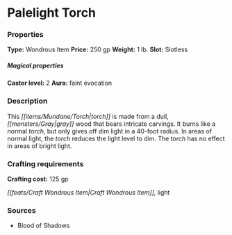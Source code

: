 ﻿---
Title: "Palelight Torch"
Type: "Wondrous Item"
Price: "250 gp"
Weight: "1 lb."
Slot: "Slotless"
Caster level: "2"
Aura: "faint evocation"
Description: |
  "This torch is made from a dull, gray wood that bears intricate carvings. It burns like a normal torch, but only gives off dim light in a 40-foot radius. In areas of normal light, the torch reduces the light level to dim. The torch has no effect in areas of bright light."
Crafting cost: "125 gp"
Sources: "['Blood of Shadows']"
---

# Palelight Torch

### Properties

**Type:** Wondrous Item **Price:** 250 gp **Weight:** 1 lb. **Slot:** Slotless

##### Magical properties

**Caster level:** 2 **Aura:** faint evocation

### Description

This _[[items/Mundane/Torch|torch]]_ is made from a dull, _[[monsters/Gray|gray]]_ wood that bears intricate carvings. It burns like a normal _torch_, but only gives off dim light in a 40-foot radius. In areas of normal light, the _torch_ reduces the light level to dim. The _torch_ has no effect in areas of bright light.

### Crafting requirements

**Crafting cost:** 125 gp

_[[feats/Craft Wondrous Item|Craft Wondrous Item]]_, light

### Sources

* Blood of Shadows